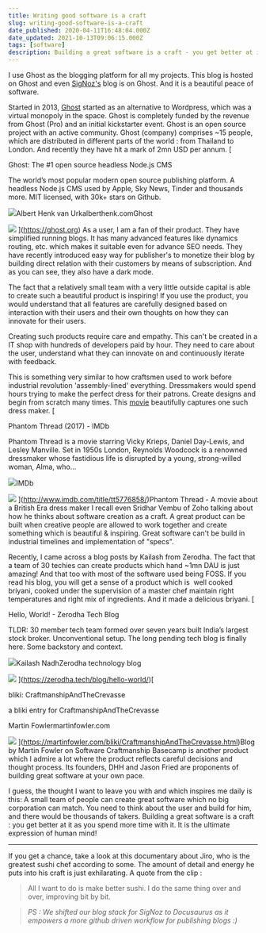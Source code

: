 ```yaml
---
title: Writing good software is a craft
slug: writing-good-software-is-a-craft
date_published: 2020-04-11T16:48:04.000Z
date_updated: 2021-10-13T09:06:15.000Z
tags: [software]
description: Building a great software is a craft - you get better at it as you spend more time with it. It is the ultimate expression of human mind!
---
```


I use Ghost as the blogging platform for all my projects. This blog is hosted on Ghost and even [SigNoz's](https://signoz.io/blog) blog is on Ghost. And it is a beautiful peace of software. 

Started in 2013, [Ghost](https://ghost.org/) started as an alternative to Wordpress, which was a virtual monopoly in the space. Ghost is completely funded by the revenue from Ghost (Pro) and an initial kickstarter event. Ghost is an open source project with an active community. Ghost (company) comprises ~15 people, which are distributed in different parts of the world : from Thailand to London. And recently they have hit a mark of 2mn USD per annum.
[

Ghost: The #1 open source headless Node.js CMS

The world’s most popular modern open source publishing platform. A headless Node.js CMS used by Apple, Sky News, Tinder and thousands more. MIT licensed, with 30k+ stars on Github.

![](https://ghost.org/icons/icon-512x512.png?v=e58c97d95fb227a34fe36491b7d4a4c9)Albert Henk van Urkalberthenk.comGhost

![](https://ghost.org/images/meta/Ghost.png)
](https://ghost.org)
As a user, I am a fan of their product. They have simplified running blogs. It has many advanced features like dynamics routing, etc. which makes it suitable even for advance SEO needs. They have recently introduced easy way for publisher's to monetize their blog by building direct relation with their customers by means of subscription. And as you can see, they also have a dark mode.

The fact that a relatively small team with a very little outside capital is able to create such a beautiful product is inspiring! If you use the product, you would understand that all features are carefully designed based on interaction with their users and their own thoughts on how they can innovate for their users. 

Creating such products require care and empathy. This can't be created in a IT shop with hundreds of developers paid by hour. They need to care about the user, understand what they can innovate on and continuously iterate with feedback.

This is something very similar to how craftsmen used to work before industrial revolution 'assembly-lined' everything. Dressmakers would spend hours trying to make the perfect dress for their patrons. Create designs and begin from scratch many times. This [movie](https://www.imdb.com/title/tt5776858/) beautifully captures one such dress maker.
[

Phantom Thread (2017) - IMDb

Phantom Thread is a movie starring Vicky Krieps, Daniel Day-Lewis, and Lesley Manville. Set in 1950s London, Reynolds Woodcock is a renowned dressmaker whose fastidious life is disrupted by a young, strong-willed woman, Alma, who...

![](https://m.media-amazon.com/images/G/01/imdb/images-ANDW73HA/android-mobile-196x196._CB479962153_.png)IMDb

![](https://m.media-amazon.com/images/M/MV5BMWJkNzBkM2UtYWFlMC00NmEwLTgxOGUtMjVmMzYyZjgyMmEzXkEyXkFqcGdeQXVyMjM4NTM5NDY@._V1_UY1200_CR91,0,630,1200_AL_.jpg)
](http://www.imdb.com/title/tt5776858/)Phantom Thread - A movie about a British Era dress maker
I recall even Sridhar Vembu of Zoho talking about how he thinks about software creation as a craft. A great product can be built when creative people are allowed to work together and create something which is beautiful & inspiring. Great software can't be build in industrial timelines and implementation of "specs". 

Recently, I came across a blog posts by Kailash from Zerodha. The fact that a team of 30 techies can create products which hand ~1mn DAU is just amazing! And that too with most of the software used being FOSS. If you read his blog, you will get a sense of a product which is  well cooked briyani, cooked under the supervision of a master chef maintain right temperatures and right mix of ingredients. And it made a delicious briyani.
[

Hello, World! - Zerodha Tech Blog

TLDR: 30 member tech team formed over seven years built India’s largest stock broker. Unconventional setup. The long pending tech blog is finally here. Some backstory and context.

![](https://zerodha.tech/static/images/favicon.png)Kailash NadhZerodha technology blog

![](https://zerodha.tech/static/images/product-mashup-2020-04.png)
](https://zerodha.tech/blog/hello-world/)[

bliki: CraftmanshipAndTheCrevasse

a bliki entry for CraftmanshipAndTheCrevasse

Martin Fowlermartinfowler.com

![](https://martinfowler.com/bliki/images/danNorth.jpg)
](https://martinfowler.com/bliki/CraftmanshipAndTheCrevasse.html)Blog by Martin Fowler on Software Craftmanship
Basecamp is another product which I admire a lot where the product reflects careful decisions and thought process. Its founders, DHH and Jason Fried are proponents of building great software at your own pace.

I guess, the thought I want to leave you with and which inspires me daily is this: A small team of people can create great software which no big corporation can match. You need to think about the user and build for him, and there would be thousands of takers. Building a great software is a craft : you get better at it as you spend more time with it. It is the ultimate expression of human mind!

---

If you get a chance, take a look at this documentary about Jiro, who is the greatest sushi chef according to some. The amount of detail and energy he puts into his craft is just exhilarating. A quote from the clip :

> All I want to do is make better sushi. I do the same thing over and over, improving bit by bit.

> *PS : We shifted our blog stack for SigNoz to Docusaurus as it empowers a more github driven workflow for publishing blogs :)*
